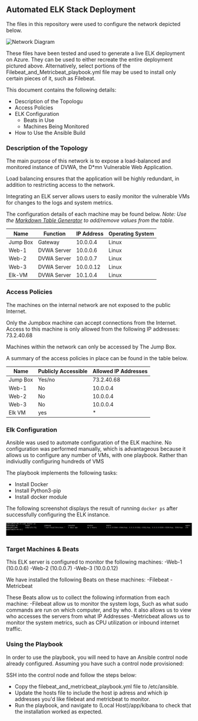 ## Automated ELK Stack Deployment

The files in this repository were used to configure the network depicted below.

![Network Diagram](Azurecloud/Ansible/README/Images/networkdiagram.png)

These files have been tested and used to generate a live ELK deployment on Azure. They can be used to either recreate the entire deployment pictured above. 
Alternatively, select portions of the Filebeat_and_Metricbeat_playbook.yml file may be used to install only certain pieces of it, such as Filebeat.

This document contains the following details:
- Description of the Topologu
- Access Policies
- ELK Configuration
  - Beats in Use
  - Machines Being Monitored
- How to Use the Ansible Build


### Description of the Topology

The main purpose of this network is to expose a load-balanced and monitored instance of DVWA, the D*mn Vulnerable Web Application.

Load balancing ensures that the application will be highly redundant, in addition to restricting access to the network.

Integrating an ELK server allows users to easily monitor the vulnerable VMs for changes to the logs and system metrics.

The configuration details of each machine may be found below.
_Note: Use the [Markdown Table Generator](http://www.tablesgenerator.com/markdown_tables) to add/remove values from the table_.

| Name     | Function    | IP Address | Operating System |
|----------|-------------|------------|------------------|
| Jump Box | Gateway     | 10.0.0.4   | Linux            |
| Web-1    | DVWA Server | 10.0.0.6   | Linux            |
| Web-2    | DVWA Server | 10.0.0.7   | Linux            |
| Web-3    | DVWA Server | 10.0.0.12  | Linux            |
| Elk-VM   | DVWA Server | 10.1.0.4   | Linux            |

### Access Policies

The machines on the internal network are not exposed to the public Internet. 

Only the Jumpbox machine can accept connections from the Internet. Access to this machine is only allowed from the following IP addresses:
73.2.40.68

Machines within the network can only be accessed by The Jump Box.

A summary of the access policies in place can be found in the table below.

| Name     | Publicly Accessible | Allowed IP Addresses |
|----------|---------------------|----------------------|
| Jump Box | Yes/no              | 73.2.40.68           |
| Web-1    | No                  | 10.0.0.4             |
| Web-2    | No                  | 10.0.0.4             |
| Web-3    | No                  | 10.0.0.4             |
| Elk VM   | yes                 | *                    |

### Elk Configuration

Ansible was used to automate configuration of the ELK machine. No configuration was performed manually, which is advantageous because it allows us to configure any number of VMs, with one playbook. 
Rather than indiviudlly configuring hundreds of VMS

The playbook implements the following tasks:
- Install Docker
- Install Python3-pip
- Install docker module

The following screenshot displays the result of running `docker ps` after successfully configuring the ELK instance.

![Docker ps](Images/dockerps.png)

### Target Machines & Beats
This ELK server is configured to monitor the following machines:
-Web-1 (10.0.0.6)
-Web-2 (10.0.0.7)
-Web-3 (10.0.0.12)

We have installed the following Beats on these machines:
-Filebeat
-Metricbeat

These Beats allow us to collect the following information from each machine:
-Filebeat allow us to monitor the system logs, Such as what sudo commands are run on which computer, and by who. it also allows us to view who accesses the servers from what IP Addresses
-Metricbeat allows us to monitor the system metrics, such as CPU utilization or inbound internet traffic.

### Using the Playbook
In order to use the playbook, you will need to have an Ansible control node already configured. Assuming you have such a control node provisioned: 

SSH into the control node and follow the steps below:
- Copy the filebeat_and_metricbeat_playbook.yml file to /etc/ansible.
- Update the hosts file to include the host ip adress and which ip addresses you'd like filebeat and metricbeat to monitor.
- Run the playbook, and navigate to (Local Host)/app/kibana to check that the installation worked as expected.
